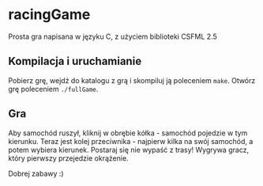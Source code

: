 # racingGame
Prosta gra napisana w języku C, z użyciem biblioteki CSFML 2.5

## Kompilacja i uruchamianie
Pobierz grę, wejdź do katalogu z grą i skompiluj ją poleceniem `make`. Otwórz grę poleceniem `./fullGame`.
## Gra
Aby samochód ruszył, kliknij w obrębie kółka - samochód pojedzie w tym kierunku.
Teraz jest kolej przeciwnika - najpierw kilka na swój samochód, a potem wybiera kierunek.
Postaraj się nie wypaść z trasy!
Wygrywa gracz, który pierwszy przejedzie okrążenie.

Dobrej zabawy :)
